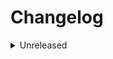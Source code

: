 # Changelog

<details>
<summary>Unreleased</summary>

### BREAKING CHANGES

### New features
- Added `\BSP\EventManager\IRegisterEvents`
- Added `\BSP\EventManager\EventRegistration`

### Bugfixes

</details>
